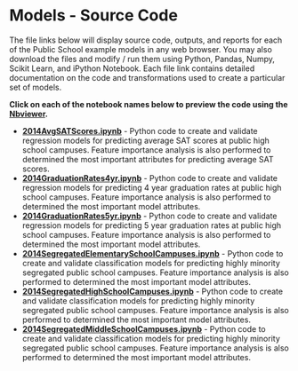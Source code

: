 # Models - Source Code
The file links below will display source code, outputs, and reports for each of the Public School example models in any web browser.  You may also download the files and modify / run them using Python, Pandas, Numpy, Scikit Learn, and iPython Notebook.  Each file link contains detailed documentation on the code and transformations used to create a particular set of models.     

**Click on each of the notebook names below to preview the code using the [Nbviewer](nbviewer.jupyter.org).**

* [**2014AvgSATScores.ipynb**](http://nbviewer.jupyter.org/github/jakemdrew/EducationDataNC/blob/master/2014/Models/2014AvgSATScores.ipynb) - Python code to create and validate regression models for predicting average SAT scores at public high school campuses.  Feature importance analysis is also performed to determined the most important attributes for predicting average SAT scores.  
* [**2014GraduationRates4yr.ipynb**](http://nbviewer.jupyter.org/github/jakemdrew/EducationDataNC/blob/master/2014/Models/2014GraduationRates4yr.ipynb) - Python code to create and validate regression models for predicting 4 year graduation rates at public high school campuses.  Feature importance analysis is also performed to determined the most important model attributes. 
* [**2014GraduationRates5yr.ipynb**](http://nbviewer.jupyter.org/github/jakemdrew/EducationDataNC/blob/master/2014/Models/2014GraduationRates5yr.ipynb) - Python code to create and validate regression models for predicting 5 year graduation rates at public high school campuses.  Feature importance analysis is also performed to determined the most important model attributes. 
* [**2014SegregatedElementarySchoolCampuses.ipynb**](http://nbviewer.jupyter.org/github/jakemdrew/EducationDataNC/blob/master/2014/Models/2014SegregatedElementarySchoolCampuses.ipynb) - Python code to create and validate classification models for predicting highly minority segregated public school campuses.  Feature importance analysis is also performed to determined the most important model attributes.
* [**2014SegregatedHighSchoolCampuses.ipynb**](http://nbviewer.jupyter.org/github/jakemdrew/EducationDataNC/blob/master/2014/Models/2014SegregatedHighSchoolCampuses.ipynb) - Python code to create and validate classification models for predicting highly minority segregated public school campuses.  Feature importance analysis is also performed to determined the most important model attributes.
* [**2014SegregatedMiddleSchoolCampuses.ipynb**](http://nbviewer.jupyter.org/github/jakemdrew/EducationDataNC/blob/master/2014/Models/2014SegregatedMiddleSchoolCampuses.ipynb) - Python code to create and validate classification models for predicting highly minority segregated public school campuses.  Feature importance analysis is also performed to determined the most important model attributes.
